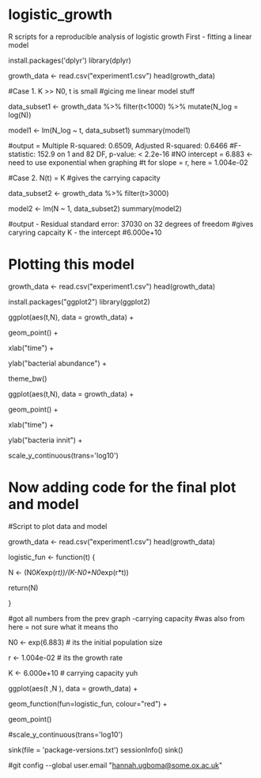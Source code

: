 # logistic_growth
R scripts for a reproducible analysis of logistic growth
First - fitting a linear model

install.packages('dplyr')
library(dplyr)

growth_data <- read.csv("experiment1.csv")
head(growth_data)

#Case 1. K >> N0, t is small
#gicing me linear model stuff  

data_subset1 <- growth_data %>% filter(t<1000) %>% mutate(N_log = log(N))

model1 <- lm(N_log ~ t, data_subset1)
summary(model1)

#output = Multiple R-squared:  0.6509,	Adjusted R-squared:  0.6466 
#F-statistic: 152.9 on 1 and 82 DF,  p-value: < 2.2e-16
#NO intercept = 6.883 <- need to use exponential when graphing
#t for slope = r, here = 1.004e-02 


#Case 2. N(t) = K
#gives the carrying capacity

data_subset2 <- growth_data %>% filter(t>3000)

model2 <- lm(N ~ 1, data_subset2)
summary(model2)

#output - Residual standard error: 37030 on 32 degrees of freedom
#gives caryring capcaity K - the intercept
#6.000e+10 



# Plotting this model

growth_data <- read.csv("experiment1.csv")
head(growth_data)

install.packages("ggplot2")
library(ggplot2)

ggplot(aes(t,N), data = growth_data) +
  
  geom_point() +
  
  xlab("time") +
  
  ylab("bacterial abundance") +
  
  theme_bw()

ggplot(aes(t,N), data = growth_data) +
  
  geom_point() +
  
  xlab("time") +
  
  ylab("bacteria innit") +
  
  scale_y_continuous(trans='log10')


  # Now adding code for the final plot and model 

  #Script to plot data and model

growth_data <- read.csv("experiment1.csv")
head(growth_data)

logistic_fun <- function(t) {
  
  N <- (N0*K*exp(r*t))/(K-N0+N0*exp(r*t))
  
  return(N)
  
}

#got all numbers from the prev graph -carrying capacity
#was also from here = not sure what it means tho

N0 <- exp(6.883) # its the initial population size

r <-  1.004e-02  # its the growth rate 

K <- 6.000e+10   # carrying capacity yuh

ggplot(aes(t ,N ), data = growth_data) +
  
  geom_function(fun=logistic_fun, colour="red") +
  
  geom_point()

#scale_y_continuous(trans='log10')

sink(file = 'package-versions.txt')
sessionInfo()
sink()

#git config --global user.email "hannah.ugboma@some.ox.ac.uk"

